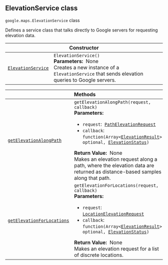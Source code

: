 
<devsite-heading text=" ElevationService class" for="ElevationService" level="h2" link="" toc="" back-to-top=""><h2 id="ElevationService" is-upgraded="">ElevationService class</h2></devsite-heading>
<p>
<code translate="no" dir="ltr"><span itemprop="path">google.maps</span>.<span itemprop="name">ElevationService</span></code>
class
</p>
<p>Defines a service class that talks directly to Google servers for requesting elevation data.</p>
<div class="devsite-table-wrapper"><table class="constructors responsive" summary="class ElevationService - Constructor">
<thead>
<tr><th colspan="2" id="ElevationService.constructor">Constructor</th>
</tr></thead>
<tbody>
<tr>
<td><code translate="no" dir="ltr"><a class="secret-link" href="#ElevationService.constructor"><span>ElevationService</span></a></code></td>
<td><div><code translate="no" dir="ltr">ElevationService()</code></div>
<div class="desc"><strong>Parameters:</strong>&nbsp; None</div>
<div class="desc">Creates a new instance of a <code translate="no" dir="ltr">ElevationService</code> that sends elevation queries to Google servers.</div></td>
</tr>
</tbody>
</table></div>
<div class="devsite-table-wrapper"><table class="methods responsive" summary="class ElevationService - Methods">
<thead>
<tr><th colspan="2">Methods</th>
</tr></thead>
<tbody>
<tr id="ElevationService.getElevationAlongPath">
<td itemprop="property"><code translate="no" dir="ltr"><a class="secret-link" href="#ElevationService.getElevationAlongPath"><span>getElevationAlongPath</span></a></code></td>
<td><div><code translate="no" dir="ltr">getElevationAlongPath(request, callback)</code></div>
<div class="desc"><strong>Parameters:</strong>&nbsp; <ul>
<li><code translate="no" dir="ltr">request</code>:&nbsp; <code translate="no" dir="ltr"><a href="PathElevationRequest.md">PathElevationRequest</a></code></li>
<li><code translate="no" dir="ltr">callback</code>:&nbsp; <code translate="no" dir="ltr">function(Array&lt;<a href="ElevationResult.md">ElevationResult</a>&gt; <span class="optional-type-annotation">optional</span>, <a href="ElevationStatus.md">ElevationStatus</a>)</code></li>
</ul></div>
<div class="desc"><strong>Return Value:</strong>&nbsp; None</div>
<div class="desc">Makes an elevation request along a path, where the elevation data are returned as distance-based samples along that path.</div></td>
</tr>
<tr id="ElevationService.getElevationForLocations">
<td itemprop="property"><code translate="no" dir="ltr"><a class="secret-link" href="#ElevationService.getElevationForLocations"><span>getElevationForLocations</span></a></code></td>
<td><div><code translate="no" dir="ltr">getElevationForLocations(request, callback)</code></div>
<div class="desc"><strong>Parameters:</strong>&nbsp; <ul>
<li><code translate="no" dir="ltr">request</code>:&nbsp; <code translate="no" dir="ltr"><a href="LocationElevationRequest.md">LocationElevationRequest</a></code></li>
<li><code translate="no" dir="ltr">callback</code>:&nbsp; <code translate="no" dir="ltr">function(Array&lt;<a href="ElevationResult.md">ElevationResult</a>&gt; <span class="optional-type-annotation">optional</span>, <a href="ElevationStatus.md">ElevationStatus</a>)</code></li>
</ul></div>
<div class="desc"><strong>Return Value:</strong>&nbsp; None</div>
<div class="desc">Makes an elevation request for a list of discrete locations.</div></td>
</tr>
</tbody>
</table></div>
